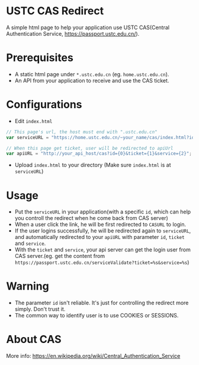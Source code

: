# USTC CAS Redirect
A simple html page to help your application use USTC CAS(Central Authentication Service, https://passport.ustc.edu.cn/).

# Prerequisites
* A static html page under `*.ustc.edu.cn` (eg. `home.ustc.edu.cn`).
* An API from your application to receive and use the CAS ticket.

# Configurations
* Edit `index.html`
```javascript
// This page's url, the host must end with ".ustc.edu.cn"
var serviceURL = "https://home.ustc.edu.cn/~your_name/cas/index.html?id={0}";

// When this page get ticket, user will be redirected to apiUrl
var apiURL = "http://your_api_host/cas?id={0}&ticket={1}&service={2}";
```

* Upload `index.html` to your directory (Make sure `index.html` is at `serviceURL`)

# Usage
* Put the `serviceURL` in your application(with a specific `id`, which can help you controll the redirect when he come back from CAS server)
* When a user click the link, he will be first redirected to `CASURL` to login.
* If the user logins successfully, he will be redirected again to `serviceURL`, and automatically redirected to your `apiURL` with parameter `id`, `ticket` and `service`.
* With the `ticket` and `service`, your api server can get the login user from CAS server.(eg. get the content from `https://passport.ustc.edu.cn/serviceValidate?ticket=%s&service=%s`)

# Warning
* The parameter `id` isn't reliable. It's just for controlling the redirect more simply. Don't trust it.
* The common way to identify user is to use COOKIES or SESSIONS.

# About CAS
More info: https://en.wikipedia.org/wiki/Central_Authentication_Service
